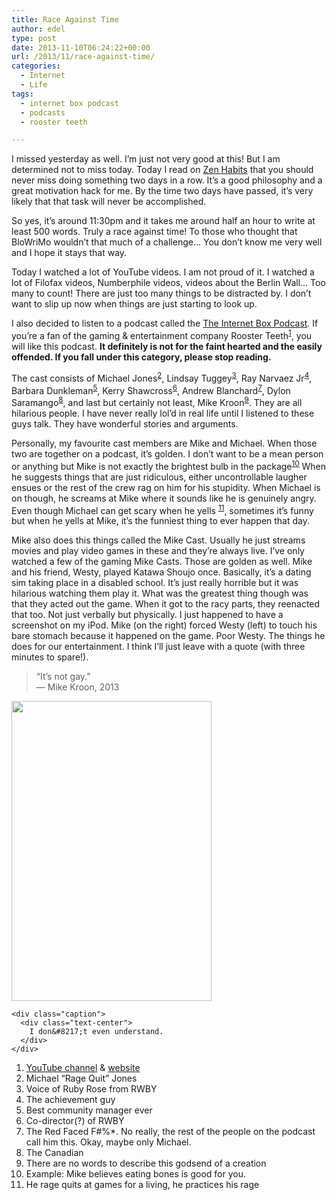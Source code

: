 ```yaml
---
title: Race Against Time
author: edel
type: post
date: 2013-11-10T06:24:22+00:00
url: /2013/11/race-against-time/
categories:
  - Internet
  - Life
tags:
  - internet box podcast
  - podcasts
  - rooster teeth

---
```

I missed yesterday as well. I&#8217;m just not very good at this! But I am determined not to miss today. Today I read on [Zen Habits][1] that you should never miss doing something two days in a row. It&#8217;s a good philosophy and a great motivation hack for me. By the time two days have passed, it&#8217;s very likely that that task will never be accomplished.

So yes, it&#8217;s around 11:30pm and it takes me around half an hour to write at least 500 words. Truly a race against time! To those who thought that BloWriMo wouldn&#8217;t that much of a challenge&#8230; You don&#8217;t know me very well and I hope it stays that way.

Today I watched a lot of YouTube videos. I am not proud of it. I watched a lot of Filofax videos, Numberphile videos, videos about the Berlin Wall&#8230; Too many to count! There are just too many things to be distracted by. I don&#8217;t want to slip up now when things are just starting to look up.

I also decided to listen to a podcast called the [The Internet Box Podcast][2]. If you&#8217;re a fan of the gaming & entertainment company Rooster Teeth<sup class="footnote"><a href="#foot_ajs-fn-id_1-126" id="back_ajs-fn-id_1-126">1</a></sup>, you will like this podcast. **It definitely is not for the faint hearted and the easily offended. If you fall under this category, please stop reading.**

The cast consists of Michael Jones<sup class="footnote"><a href="#foot_ajs-fn-id_2-126" id="back_ajs-fn-id_2-126">2</a></sup>, Lindsay Tuggey<sup class="footnote"><a href="#foot_ajs-fn-id_3-126" id="back_ajs-fn-id_3-126">3</a></sup>, Ray Narvaez Jr<sup class="footnote"><a href="#foot_ajs-fn-id_4-126" id="back_ajs-fn-id_4-126">4</a></sup>, Barbara Dunkleman<sup class="footnote"><a href="#foot_ajs-fn-id_5-126" id="back_ajs-fn-id_5-126">5</a></sup>, Kerry Shawcross<sup class="footnote"><a href="#foot_ajs-fn-id_6-126" id="back_ajs-fn-id_6-126">6</a></sup>, Andrew Blanchard<sup class="footnote"><a href="#foot_ajs-fn-id_7-126" id="back_ajs-fn-id_7-126">7</a></sup>, Dylon Saramango<sup class="footnote"><a href="#foot_ajs-fn-id_8-126" id="back_ajs-fn-id_8-126">8</a></sup>, and last but certainly not least, Mike Kroon<sup class="footnote"><a href="#foot_ajs-fn-id_9-126" id="back_ajs-fn-id_9-126">9</a></sup>. They are all hilarious people. I have never really lol&#8217;d in real life until I listened to these guys talk. They have wonderful stories and arguments.

Personally, my favourite cast members are Mike and Michael. When those two are together on a podcast, it&#8217;s golden. I don&#8217;t want to be a mean person or anything but Mike is not exactly the brightest bulb in the package<sup class="footnote"><a href="#foot_ajs-fn-id_10-126" id="back_ajs-fn-id_10-126">10</a></sup> When he suggests things that are just ridiculous, either uncontrollable laugher ensues or the rest of the crew rag on him for his stupidity. When Michael is on though, he screams at Mike where it sounds like he is genuinely angry. Even though Michael can get scary when he yells <sup class="footnote"><a href="#foot_ajs-fn-id_11-126" id="back_ajs-fn-id_11-126">11</a></sup>, sometimes it&#8217;s funny but when he yells at Mike, it&#8217;s the funniest thing to ever happen that day.

Mike also does this things called the Mike Cast. Usually he just streams movies and play video games in these and they&#8217;re always live. I&#8217;ve only watched a few of the gaming Mike Casts. Those are golden as well. Mike and his friend, Westy, played Katawa Shoujo once. Basically, it&#8217;s a dating sim taking place in a disabled school. It&#8217;s just really horrible but it was hilarious watching them play it. What was the greatest thing though was that they acted out the game. When it got to the racy parts, they reenacted that too. Not just verbally but physically. I just happened to have a screenshot on my iPod. Mike (on the right) forced Westy (left) to touch his bare stomach because it happened on the game. Poor Westy. The things he does for our entertainment. I think I&#8217;ll just leave with a quote (with three minutes to spare!).

> &#8220;It&#8217;s not gay.&#8221;  
> &mdash; Mike Kroon, 2013

<div class="center-block">
  <div class="media">
    <img src="http://scattered.me/wp-content/uploads/2013/11/20131109-2354031.jpg" width="320px" height="480px" class="img-responsive" /></p> 
    
    <div class="caption">
      <div class="text-center">
        I don&#8217;t even understand.
      </div>
    </div>
  </div>
</div>

<ol class="footnote">
  <li>
    <a id="foot_ajs-fn-id_1-126"></a><a href="http://youtube.com/RoosterTeeth">YouTube channel</a> & <a href="http://roosterteeth.com">website</a>&nbsp;&nbsp;<a class="ajs-back-link" href="#back_ajs-fn-id_1-126"></a>
  </li>
  <li>
    <a id="foot_ajs-fn-id_2-126"></a>Michael &#8220;Rage Quit&#8221; Jones&nbsp;&nbsp;<a class="ajs-back-link" href="#back_ajs-fn-id_2-126"></a>
  </li>
  <li>
    <a id="foot_ajs-fn-id_3-126"></a>Voice of Ruby Rose from RWBY&nbsp;&nbsp;<a class="ajs-back-link" href="#back_ajs-fn-id_3-126"></a>
  </li>
  <li>
    <a id="foot_ajs-fn-id_4-126"></a>The achievement guy&nbsp;&nbsp;<a class="ajs-back-link" href="#back_ajs-fn-id_4-126"></a>
  </li>
  <li>
    <a id="foot_ajs-fn-id_5-126"></a>Best community manager ever&nbsp;&nbsp;<a class="ajs-back-link" href="#back_ajs-fn-id_5-126"></a>
  </li>
  <li>
    <a id="foot_ajs-fn-id_6-126"></a>Co-director(?) of RWBY&nbsp;&nbsp;<a class="ajs-back-link" href="#back_ajs-fn-id_6-126"></a>
  </li>
  <li>
    <a id="foot_ajs-fn-id_7-126"></a>The Red Faced F#%*. No really, the rest of the people on the podcast call him this. Okay, maybe only Michael.&nbsp;&nbsp;<a class="ajs-back-link" href="#back_ajs-fn-id_7-126"></a>
  </li>
  <li>
    <a id="foot_ajs-fn-id_8-126"></a>The Canadian&nbsp;&nbsp;<a class="ajs-back-link" href="#back_ajs-fn-id_8-126"></a>
  </li>
  <li>
    <a id="foot_ajs-fn-id_9-126"></a>There are no words to describe this godsend of a creation&nbsp;&nbsp;<a class="ajs-back-link" href="#back_ajs-fn-id_9-126"></a>
  </li>
  <li>
    <a id="foot_ajs-fn-id_10-126"></a>Example: Mike believes eating bones is good for you.&nbsp;&nbsp;<a class="ajs-back-link" href="#back_ajs-fn-id_10-126"></a>
  </li>
  <li>
    <a id="foot_ajs-fn-id_11-126"></a>He rage quits at games for a living, he practices his rage&nbsp;&nbsp;<a class="ajs-back-link" href="#back_ajs-fn-id_11-126"></a>
  </li>
</ol>

<div id="ajs-fn-id_1-126" style="display:none;margin:0;" class="ajs-footnote-popup">
  <div>
    <a href="http://youtube.com/RoosterTeeth">YouTube channel</a> & <a href="http://roosterteeth.com">website</a>
  </div>
</div>

<div id="ajs-fn-id_2-126" style="display:none;margin:0;" class="ajs-footnote-popup">
  <div>
    Michael &#8220;Rage Quit&#8221; Jones
  </div>
</div>

<div id="ajs-fn-id_3-126" style="display:none;margin:0;" class="ajs-footnote-popup">
  <div>
    Voice of Ruby Rose from RWBY
  </div>
</div>

<div id="ajs-fn-id_4-126" style="display:none;margin:0;" class="ajs-footnote-popup">
  <div>
    The achievement guy
  </div>
</div>

<div id="ajs-fn-id_5-126" style="display:none;margin:0;" class="ajs-footnote-popup">
  <div>
    Best community manager ever
  </div>
</div>

<div id="ajs-fn-id_6-126" style="display:none;margin:0;" class="ajs-footnote-popup">
  <div>
    Co-director(?) of RWBY
  </div>
</div>

<div id="ajs-fn-id_7-126" style="display:none;margin:0;" class="ajs-footnote-popup">
  <div>
    The Red Faced F#%*. No really, the rest of the people on the podcast call him this. Okay, maybe only Michael.
  </div>
</div>

<div id="ajs-fn-id_8-126" style="display:none;margin:0;" class="ajs-footnote-popup">
  <div>
    The Canadian
  </div>
</div>

<div id="ajs-fn-id_9-126" style="display:none;margin:0;" class="ajs-footnote-popup">
  <div>
    There are no words to describe this godsend of a creation
  </div>
</div>

<div id="ajs-fn-id_10-126" style="display:none;margin:0;" class="ajs-footnote-popup">
  <div>
    Example: Mike believes eating bones is good for you.
  </div>
</div>

<div id="ajs-fn-id_11-126" style="display:none;margin:0;" class="ajs-footnote-popup">
  <div>
    He rage quits at games for a living, he practices his rage
  </div>
</div>

 [1]: http://zenhabits.com
 [2]: http://internetboxpodcast.com